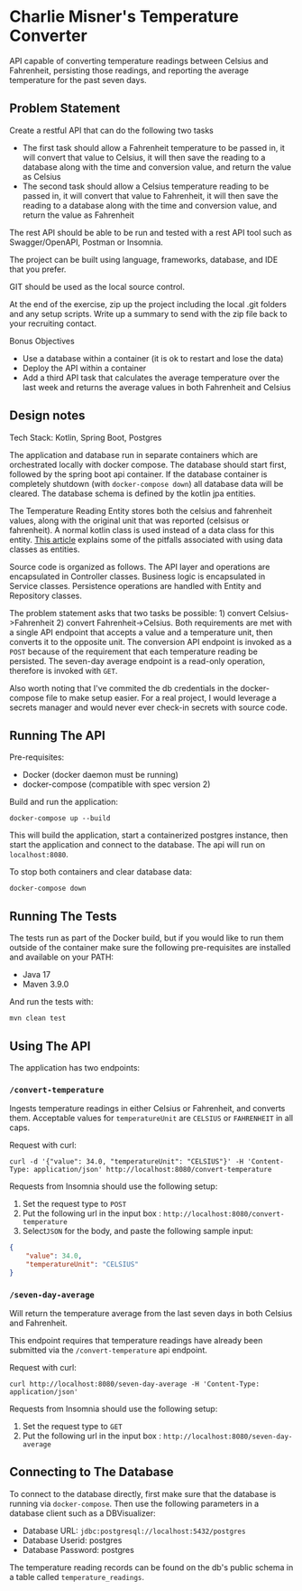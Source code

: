 # Charlie Misner's Temperature Converter
API capable of converting temperature readings between Celsius and Fahrenheit, persisting those readings, and reporting
the average temperature for the past seven days.

## Problem Statement

Create a restful API that can do the following two tasks

- The first task should allow a Fahrenheit temperature to be passed in, it will convert that value to Celsius, it will then save the reading to a database along with the time and conversion value, and return the value as Celsius
- The second task should allow a Celsius temperature reading to be passed in, it will convert that value to Fahrenheit, it will then save the reading to a database along with the time and conversion value, and return the value as Fahrenheit

The rest API should be able to be run and tested with a rest API tool such as Swagger/OpenAPI, Postman or Insomnia.

The project can be built using language, frameworks, database, and IDE that you prefer.

GIT should be used as the local source control.

At the end of the exercise, zip up the project including the local .git folders and any setup scripts.   Write up a summary to send with the zip file back to your recruiting contact.

Bonus Objectives
- Use a database within a container (it is ok to restart and lose the data)
- Deploy the API within a container
- Add a third API task that calculates the average temperature over the last week and returns the average values in both Fahrenheit and Celsius

## Design notes
Tech Stack: Kotlin, Spring Boot, Postgres

The application and database run in separate containers which are orchestrated locally with docker compose.
The database should start first, followed by the spring boot api container. If the database container 
is completely shutdown (with `docker-compose down`) all database data will be cleared. The database schema is defined
by the kotlin jpa entities.

The Temperature Reading Entity stores both the celsius and fahrenheit values, along with the original unit 
that was reported (celsisus or fahrenheit). A normal kotlin class is used instead of 
a data class for this entity. [This article](https://www.baeldung.com/kotlin/jpa) explains some of the pitfalls
associated with using data classes as entities.

Source code is organized as follows. The API layer and operations are encapsulated in Controller classes. 
Business logic is encapsulated in Service classes. Persistence operations are handled with Entity and Repository
classes.

The problem statement asks that two tasks be possible: 1) convert Celsius->Fahrenheit 2) convert Fahrenheit->Celsius. Both requirements are 
met with a single API endpoint that accepts a value and a temperature unit, then converts it to the opposite unit. The conversion API 
endpoint is invoked as a `POST` because of the requirement that each temperature reading be persisted.
The seven-day average endpoint is a read-only operation, therefore is invoked with `GET`.

Also worth noting that I've commited the db credentials in the docker-compose file to make setup easier. For a real 
project, I would leverage a secrets manager and would never ever check-in secrets with source code.

## Running The API
Pre-requisites:
- Docker (docker daemon must be running)
- docker-compose (compatible with spec version 2)

Build and run the application:
```
docker-compose up --build
```
This will build the application, start a containerized postgres instance, then start the application and 
connect to the database. The api will run on `localhost:8080`.

To stop both containers and clear database data:
```
docker-compose down
```

## Running The Tests

The tests run as part of the Docker build, but if you would like to run them outside of the container make sure the 
following pre-requisites are installed and available on your PATH:

- Java 17
- Maven 3.9.0

And run the tests with:
```
mvn clean test
```

## Using The API
The application has two endpoints:

### `/convert-temperature`
Ingests temperature readings in either Celsius or Fahrenheit, and converts them. Acceptable values for `temperatureUnit`
are `CELSIUS` or `FAHRENHEIT` in all caps.

Request with curl:
```
curl -d '{"value": 34.0, "temperatureUnit": "CELSIUS"}' -H 'Content-Type: application/json' http://localhost:8080/convert-temperature
```
Requests from Insomnia should use the following setup:
1. Set the request type to `POST`
2. Put the following url in the input box : `http://localhost:8080/convert-temperature`
3. Select`JSON` for the body, and paste the following sample input:
```json
{
    "value": 34.0,
    "temperatureUnit": "CELSIUS"
}
```

### `/seven-day-average`
Will return the temperature average from the last seven days in both Celsius and Fahrenheit.

This endpoint requires that temperature readings have already been submitted via the `/convert-temperature`
api endpoint.

Request with curl:
```
curl http://localhost:8080/seven-day-average -H 'Content-Type: application/json'
```
Requests from Insomnia should use the following setup:
1. Set the request type to `GET`
2. Put the following url in the input box : `http://localhost:8080/seven-day-average`

## Connecting to The Database
To connect to the database directly, first make sure that the database is running via `docker-compose`. Then use the following
parameters in a database client such as a DBVisualizer:
- Database URL: `jdbc:postgresql://localhost:5432/postgres`
- Database Userid: postgres
- Database Password: postgres

The temperature reading records can be found on the db's public schema in a table called `temperature_readings`.
